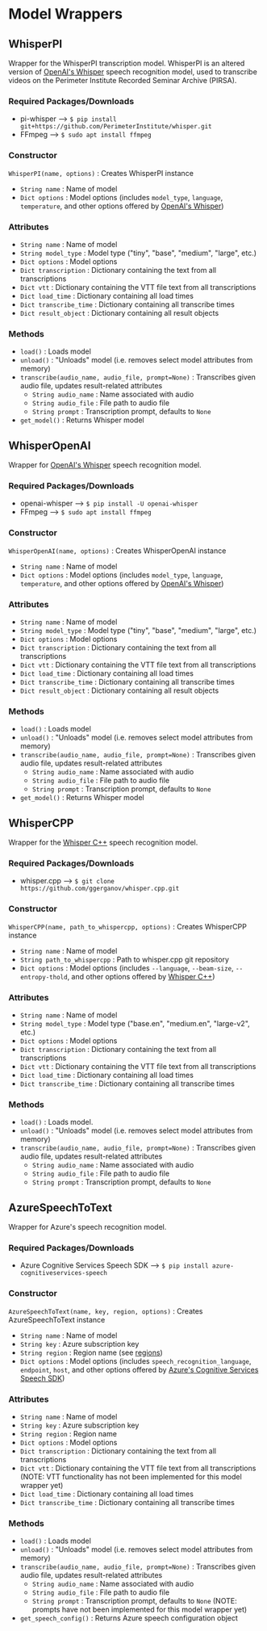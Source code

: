 # Model Wrappers

## WhisperPI
Wrapper for the WhisperPI transcription model. WhisperPI is an altered version of [OpenAI's Whisper](https://github.com/openai/whisper) speech recognition model, used to transcribe videos on the Perimeter Institute Recorded Seminar Archive (PIRSA).

### Required Packages/Downloads
- pi-whisper --> `$ pip install git+https://github.com/PerimeterInstitute/whisper.git`
- FFmpeg --> `$ sudo apt install ffmpeg`

### Constructor
`WhisperPI(name, options)` : Creates WhisperPI instance
- `String name` : Name of model
- `Dict options` : Model options (includes `model_type`, `language`, `temperature`, and other options offered by [OpenAI's Whisper](https://github.com/openai/whisper))

### Attributes
- `String name` : Name of model
- `String model_type` : Model type ("tiny", "base", "medium", "large", etc.)
- `Dict options` : Model options
- `Dict transcription` : Dictionary containing the text from all transcriptions
- `Dict vtt` : Dictionary containing the VTT file text from all transcriptions
- `Dict load_time` : Dictionary containing all load times
- `Dict transcribe_time` : Dictionary containing all transcribe times
- `Dict result_object` : Dictionary containing all result objects

### Methods
- `load()` : Loads model
- `unload()` : "Unloads" model (i.e. removes select model attributes from memory)
- `transcribe(audio_name, audio_file, prompt=None)` : Transcribes given audio file, updates result-related attributes
    - `String audio_name` : Name associated with audio
    - `String audio_file` : File path to audio file
    - `String prompt` : Transcription prompt, defaults to `None`
- `get_model()` : Returns Whisper model


## WhisperOpenAI
Wrapper for [OpenAI's Whisper](https://github.com/openai/whisper) speech recognition model.

### Required Packages/Downloads
- openai-whisper --> `$ pip install -U openai-whisper`
- FFmpeg --> `$ sudo apt install ffmpeg`

### Constructor
`WhisperOpenAI(name, options)` : Creates WhisperOpenAI instance
- `String name` : Name of model
- `Dict options` : Model options (includes `model_type`, `language`, `temperature`, and other options offered by [OpenAI's Whisper](https://github.com/openai/whisper))

### Attributes
- `String name` : Name of model
- `String model_type` : Model type ("tiny", "base", "medium", "large", etc.)
- `Dict options` : Model options
- `Dict transcription` : Dictionary containing the text from all transcriptions
- `Dict vtt` : Dictionary containing the VTT file text from all transcriptions
- `Dict load_time` : Dictionary containing all load times
- `Dict transcribe_time` : Dictionary containing all transcribe times
- `Dict result_object` : Dictionary containing all result objects

### Methods
- `load()` : Loads model
- `unload()` : "Unloads" model (i.e. removes select model attributes from memory)
- `transcribe(audio_name, audio_file, prompt=None)` : Transcribes given audio file, updates result-related attributes
    - `String audio_name` : Name associated with audio
    - `String audio_file` : File path to audio file
    - `String prompt` : Transcription prompt, defaults to `None`
- `get_model()` : Returns Whisper model


## WhisperCPP
Wrapper for the [Whisper C++](https://github.com/ggerganov/whisper.cpp) speech recognition model.

### Required Packages/Downloads
- whisper.cpp --> `$ git clone https://github.com/ggerganov/whisper.cpp.git`

### Constructor
`WhisperCPP(name, path_to_whispercpp, options)` : Creates WhisperCPP instance
- `String name` : Name of model
- `String path_to_whispercpp` : Path to whisper.cpp git repository
- `Dict options` : Model options (includes `--language`, `--beam-size`, `--entropy-thold`, and other options offered by [Whisper C++](https://github.com/ggerganov/whisper.cpp/blob/master/README.md))

### Attributes
- `String name` : Name of model
- `String model_type` : Model type ("base.en", "medium.en", "large-v2", etc.)
- `Dict options` : Model options
- `Dict transcription` : Dictionary containing the text from all transcriptions
- `Dict vtt` : Dictionary containing the VTT file text from all transcriptions
- `Dict load_time` : Dictionary containing all load times
- `Dict transcribe_time` : Dictionary containing all transcribe times

### Methods
- `load()` : Loads model.
- `unload()` : "Unloads" model (i.e. removes select model attributes from memory)
- `transcribe(audio_name, audio_file, prompt=None)` : Transcribes given audio file, updates result-related attributes
    - `String audio_name` : Name associated with audio
    - `String audio_file` : File path to audio file
    - `String prompt` : Transcription prompt, defaults to `None`


## AzureSpeechToText
Wrapper for Azure's speech recognition model.

### Required Packages/Downloads
- Azure Cognitive Services Speech SDK --> `$ pip install azure-cognitiveservices-speech`

### Constructor
`AzureSpeechToText(name, key, region, options)` : Creates AzureSpeechToText instance
- `String name` : Name of model
- `String key` : Azure subscription key
- `String region` : Region name (see [regions](https://learn.microsoft.com/en-us/azure/cognitive-services/speech-service/regions))
- `Dict options` : Model options (includes `speech_recognition_language`, `endpoint`, `host`, and other options offered by [Azure's Cognitive Services Speech SDK](https://learn.microsoft.com/en-us/python/api/azure-cognitiveservices-speech/azure.cognitiveservices.speech.speechconfig?view=azure-python#constructor))

### Attributes
- `String name` : Name of model
- `String key` : Azure subscription key
- `String region` : Region name
- `Dict options` : Model options
- `Dict transcription` : Dictionary containing the text from all transcriptions
- `Dict vtt` : Dictionary containing the VTT file text from all transcriptions (NOTE: VTT functionality has not been implemented for this model wrapper yet)
- `Dict load_time` : Dictionary containing all load times
- `Dict transcribe_time` : Dictionary containing all transcribe times

### Methods
- `load()` : Loads model
- `unload()` : "Unloads" model (i.e. removes select model attributes from memory)
- `transcribe(audio_name, audio_file, prompt=None)` : Transcribes given audio file, updates result-related attributes
    - `String audio_name` : Name associated with audio
    - `String audio_file` : File path to audio file
    - `String prompt` : Transcription prompt, defaults to `None` (NOTE: prompts have not been implemented for this model wrapper yet)
- `get_speech_config()` : Returns Azure speech configuration object
